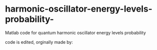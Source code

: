 # harmonic-oscillator-energy-levels-probability-

Matlab code for quantum harmonic oscillator energy levels probability 

code is edited, orginally made by: 

